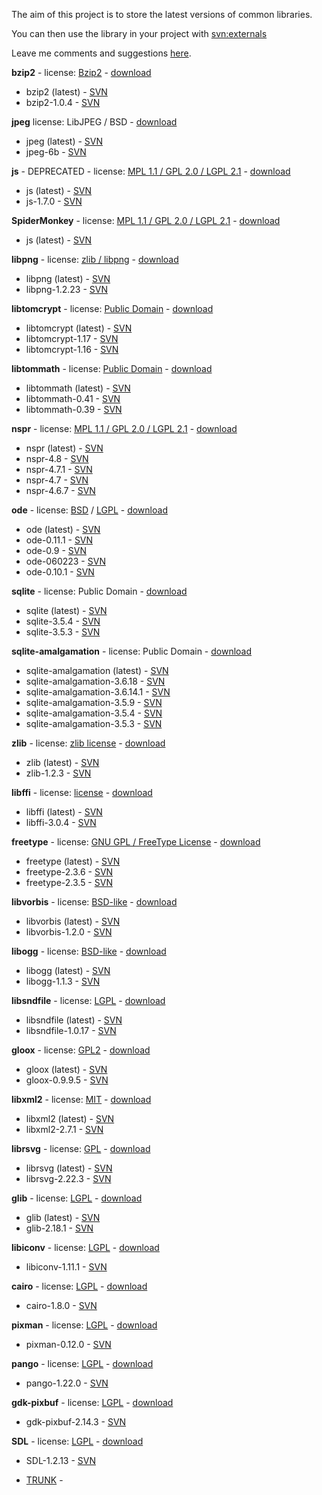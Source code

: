 The aim of this project is to store the latest versions of common libraries.

You can then use the library in your project with [svn:externals](http://svnbook.red-bean.com/en/1.0/ch07s03.html)

Leave me comments and suggestions [here](http://code.google.com/p/libset/wiki/comments).

**bzip2** - license: [Bzip2](http://libset.googlecode.com/svn/trunk/bzip2/LICENSE) - [download](http://www.bzip.org/downloads.html)
  * bzip2 (latest) - [SVN](http://libset.googlecode.com/svn/trunk/bzip2/)
  * bzip2-1.0.4 - [SVN](http://libset.googlecode.com/svn/trunk/bzip2-1.0.4/)

**jpeg** license: LibJPEG / BSD - [download](http://www.ijg.org/files/)
  * jpeg (latest) - [SVN](http://libset.googlecode.com/svn/trunk/jpeg/)
  * jpeg-6b - [SVN](http://libset.googlecode.com/svn/trunk/jpeg-6b/)

**js** - DEPRECATED - license: [MPL 1.1 / GPL 2.0 / LGPL 2.1](http://www.mozilla.org/MPL/) - [download](ftp://ftp.mozilla.org/pub/mozilla.org/js)
  * js (latest) - [SVN](http://libset.googlecode.com/svn/trunk/js/)
  * js-1.7.0 - [SVN](http://libset.googlecode.com/svn/trunk/js-1.7.0/)

**SpiderMonkey** - license: [MPL 1.1 / GPL 2.0 / LGPL 2.1](http://www.mozilla.org/MPL/) - [download](http://hg.mozilla.org/mozilla-central)
  * js (latest) - [SVN](http://libset.googlecode.com/svn/trunk/spidermonkey/)

**libpng** - license: [zlib / libpng](http://libset.googlecode.com/svn/trunk/libpng/LICENSE) - [download](http://www.libpng.org/pub/png/libpng.html)
  * libpng (latest) - [SVN](http://libset.googlecode.com/svn/trunk/libpng/)
  * libpng-1.2.23 - [SVN](http://libset.googlecode.com/svn/trunk/libpng-1.2.23/)

**libtomcrypt** - license: [Public Domain](http://libset.googlecode.com/svn/trunk/libtomcrypt/LICENSE) - [download](http://libtom.org/?page=download&newsitems=5&whatfile=crypt)
  * libtomcrypt (latest) - [SVN](http://libset.googlecode.com/svn/trunk/libtomcrypt/)
  * libtomcrypt-1.17 - [SVN](http://libset.googlecode.com/svn/trunk/libtomcrypt-1.17/)
  * libtomcrypt-1.16 - [SVN](http://libset.googlecode.com/svn/trunk/libtomcrypt-1.16/)

**libtommath** - license: [Public Domain](http://libset.googlecode.com/svn/trunk/libtommath/LICENSE) - [download](http://libtom.org/?page=download&newsitems=5&whatfile=ltm)
  * libtommath (latest) - [SVN](http://libset.googlecode.com/svn/trunk/libtommath/)
  * libtommath-0.41 - [SVN](http://libset.googlecode.com/svn/trunk/libtommath-0.41/)
  * libtommath-0.39 - [SVN](http://libset.googlecode.com/svn/trunk/libtommath-0.39/)

**nspr** - license: [MPL 1.1 / GPL 2.0 / LGPL 2.1](http://www.mozilla.org/MPL/) - [download](http://ftp.mozilla.org/pub/mozilla.org/nspr/releases/)
  * nspr (latest) - [SVN](http://libset.googlecode.com/svn/trunk/nspr/)
  * nspr-4.8 - [SVN](http://libset.googlecode.com/svn/trunk/nspr-4.8/)
  * nspr-4.7.1 - [SVN](http://libset.googlecode.com/svn/trunk/nspr-4.7.1/)
  * nspr-4.7 - [SVN](http://libset.googlecode.com/svn/trunk/nspr-4.7/)
  * nspr-4.6.7 - [SVN](http://libset.googlecode.com/svn/trunk/nspr-4.6.7/)

**ode** - license: [BSD](http://libset.googlecode.com/svn/trunk/ode/LICENSE-BSD.TXT) / [LGPL](http://libset.googlecode.com/svn/trunk/ode/LICENSE.TXT) - [download](http://opende.sourceforge.net/snapshots/)
  * ode (latest) - [SVN](http://libset.googlecode.com/svn/trunk/ode/)
  * ode-0.11.1 - [SVN](http://libset.googlecode.com/svn/trunk/ode-0.11.1/)
  * ode-0.9 - [SVN](http://libset.googlecode.com/svn/trunk/ode-0.9/)
  * ode-060223 - [SVN](http://libset.googlecode.com/svn/trunk/ode-060223/)
  * ode-0.10.1 - [SVN](http://libset.googlecode.com/svn/trunk/ode-0.10.1/)

**sqlite** - license: Public Domain - [download](http://www.sqlite.org/download.html)
  * sqlite (latest) - [SVN](http://libset.googlecode.com/svn/trunk/sqlite/)
  * sqlite-3.5.4 - [SVN](http://libset.googlecode.com/svn/trunk/sqlite-3.5.4/)
  * sqlite-3.5.3 - [SVN](http://libset.googlecode.com/svn/trunk/sqlite-3.5.3/)

**sqlite-amalgamation** - license: Public Domain - [download](http://www.sqlite.org/download.html)
  * sqlite-amalgamation (latest) - [SVN](http://libset.googlecode.com/svn/trunk/sqlite-amalgamation/)
  * sqlite-amalgamation-3.6.18 - [SVN](http://libset.googlecode.com/svn/trunk/sqlite-amalgamation-3.6.18/)
  * sqlite-amalgamation-3.6.14.1 - [SVN](http://libset.googlecode.com/svn/trunk/sqlite-amalgamation-3.6.14.1/)
  * sqlite-amalgamation-3.5.9 - [SVN](http://libset.googlecode.com/svn/trunk/sqlite-amalgamation-3.5.9/)
  * sqlite-amalgamation-3.5.4 - [SVN](http://libset.googlecode.com/svn/trunk/sqlite-amalgamation-3.5.4/)
  * sqlite-amalgamation-3.5.3 - [SVN](http://libset.googlecode.com/svn/trunk/sqlite-amalgamation-3.5.3/)

**zlib** - license: [zlib license](http://www.zlib.net/zlib_license.html) - [download](http://www.zlib.net/)
  * zlib (latest) - [SVN](http://libset.googlecode.com/svn/trunk/zlib/)
  * zlib-1.2.3 - [SVN](http://libset.googlecode.com/svn/trunk/zlib-1.2.3/)

**libffi** - license: [license](http://sources.redhat.com/cgi-bin/cvsweb.cgi/~checkout~/libffi/LICENSE?rev=1.6&content-type=text/plain&cvsroot=libffi&only_with_tag=MAIN) - [download](http://sources.redhat.com/libffi/)
  * libffi (latest) - [SVN](http://libset.googlecode.com/svn/trunk/libffi/)
  * libffi-3.0.4 - [SVN](http://libset.googlecode.com/svn/trunk/libffi-3.0.4/)


**freetype** - license: [GNU GPL / FreeType License](http://freetype.sourceforge.net/license.html) - [download](http://freetype.sourceforge.net/download.html#stable)
  * freetype (latest) - [SVN](http://libset.googlecode.com/svn/trunk/freetype/)
  * freetype-2.3.6 - [SVN](http://libset.googlecode.com/svn/trunk/freetype-2.3.6/)
  * freetype-2.3.5 - [SVN](http://libset.googlecode.com/svn/trunk/freetype-2.3.5/)

**libvorbis** - license: [BSD-like](http://libset.googlecode.com/svn/trunk/libvorbis/README) - [download](http://xiph.org/downloads/)
  * libvorbis (latest) - [SVN](http://libset.googlecode.com/svn/trunk/libvorbis/)
  * libvorbis-1.2.0 - [SVN](http://libset.googlecode.com/svn/trunk/libvorbis-1.2.0/)

**libogg** - license: [BSD-like](http://libset.googlecode.com/svn/trunk/libogg/README) - [download](http://xiph.org/downloads/)
  * libogg (latest) - [SVN](http://libset.googlecode.com/svn/trunk/libogg/)
  * libogg-1.1.3 - [SVN](http://libset.googlecode.com/svn/trunk/libogg-1.1.3/)

**libsndfile** - license: [LGPL](http://libset.googlecode.com/svn/trunk/libsndfile/COPYING) - [download](http://www.mega-nerd.com/libsndfile/#Download)
  * libsndfile (latest) - [SVN](http://libset.googlecode.com/svn/trunk/libsndfile/)
  * libsndfile-1.0.17 - [SVN](http://libset.googlecode.com/svn/trunk/libsndfile-1.0.17/)

**gloox** - license: [GPL2](http://camaya.net/glooxlicense) - [download](http://camaya.net/glooxdownload)
  * gloox (latest) - [SVN](http://libset.googlecode.com/svn/trunk/gloox/)
  * gloox-0.9.9.5 - [SVN](http://libset.googlecode.com/svn/trunk/gloox-0.9.9.5/)

**libxml2** - license: [MIT](http://www.opensource.org/licenses/mit-license.html) - [download](http://xmlsoft.org/downloads.html)
  * libxml2 (latest) - [SVN](http://libset.googlecode.com/svn/trunk/libxml2/)
  * libxml2-2.7.1 - [SVN](http://libset.googlecode.com/svn/trunk/libxml2-2.7.1/)

**librsvg** - license: [GPL](http://svn.gnome.org/viewvc/librsvg/trunk/COPYING?view=markup) - [download](http://librsvg.sourceforge.net/download/)
  * librsvg (latest) - [SVN](http://libset.googlecode.com/svn/trunk/librsvg/)
  * librsvg-2.22.3 - [SVN](http://libset.googlecode.com/svn/trunk/librsvg-2.22.3/)

**glib** - license: [LGPL](http://libset.googlecode.com/svn/trunk/glib/COPYING) - [download](http://ftp.acc.umu.se/pub/gnome/sources/glib/)
  * glib (latest) - [SVN](http://libset.googlecode.com/svn/trunk/glib/)
  * glib-2.18.1 - [SVN](http://libset.googlecode.com/svn/trunk/glib-2.18.1/)

**libiconv** - license: [LGPL](http://libset.googlecode.com/svn/trunk/libiconv-1.11.1/COPYING.LIB) - [download](http://ftp.gnu.org/pub/gnu/libiconv/)
  * libiconv-1.11.1 - [SVN](http://libset.googlecode.com/svn/trunk/libiconv-1.11.1/)

**cairo** - license: [LGPL](http://libset.googlecode.com/svn/trunk/cairo/) - [download](http://cairographics.org/releases/)
  * cairo-1.8.0 - [SVN](http://libset.googlecode.com/svn/trunk/cairo-1.8.0/)

**pixman** - license: [LGPL](http://libset.googlecode.com/svn/trunk/pixman/) - [download](http://cairographics.org/releases/)
  * pixman-0.12.0 - [SVN](http://libset.googlecode.com/svn/trunk/pixman-0.12.0/)

**pango** - license: [LGPL](http://libset.googlecode.com/svn/trunk/pango/) - [download](http://ftp.gnome.org/pub/GNOME/sources/pango/)
  * pango-1.22.0 - [SVN](http://libset.googlecode.com/svn/trunk/pango-1.22.0/)

**gdk-pixbuf** - license: [LGPL](http://libset.googlecode.com/svn/trunk/gdk-pixbuf/) -
[download](http://ftp.gnome.org/pub/gnome/sources/gtk+/2.14/)
  * gdk-pixbuf-2.14.3 - [SVN](http://libset.googlecode.com/svn/trunk/gdk-pixbuf-2.14.3/)

**SDL** - license: [LGPL](http://www.libsdl.org/license.php) -
[download](http://www.libsdl.org/download.php)
  * SDL-1.2.13 - [SVN](http://libset.googlecode.com/svn/trunk/SDL-1.2.13/)


- [TRUNK](http://libset.googlecode.com/svn/trunk) -